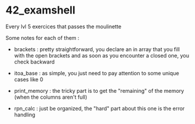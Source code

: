 # 42_examshell
Every lvl 5 exercices that passes the moulinette

Some notes for each of them :
- brackets : pretty straightforward, you declare an in array that you fill with the open brackets and as soon as you encounter a closed one, you check backward

- itoa_base : as simple, you just need to pay attention to some unique cases like 0

- print_memory : the tricky part is to get the "remaining" of the memory (when the columns aren't full)

- rpn_calc : just be organized, the "hard" part about this one is the error handling
